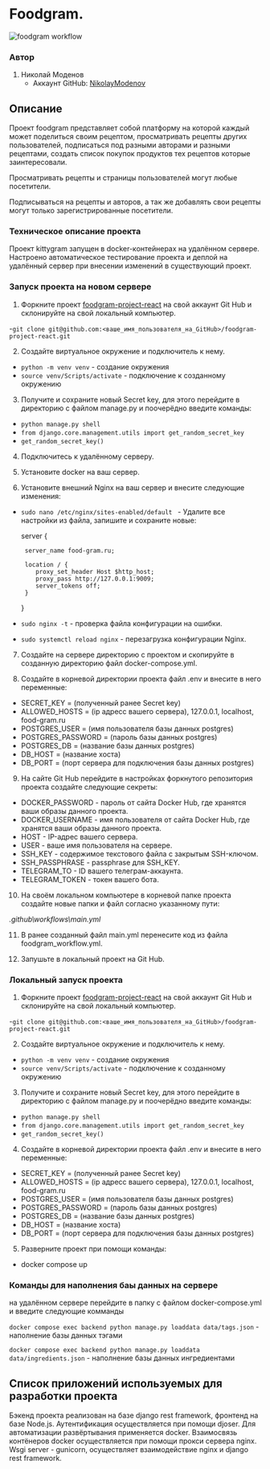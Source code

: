 # Foodgram.

![foodgram workflow](https://github.com/NikolayModenov/foodgram-project-react/actions/workflows/main.yml/badge.svg)

### Автор

1. Николай Моденов  
   - Аккаунт GitHub: [NikolayModenov](https://github.com/NikolayModenov)

## Описание

Проект foodgram представляет собой платформу на которой каждый может поделиться своим рецептом, просматривать рецепты других пользователей, подписаться под разными авторами и разными рецептами, создать список покупок продуктов тех рецептов которые заинтересовали.

Просматривать рецепты и страницы пользователей могут любые посетители. 

Подписываться на рецепты и авторов, а так же добавлять свои рецепты могут только зарегистрированные посетители.

### Техническое описание проекта

Проект kittygram запущен в docker-контейнерах на удалённом сервере.
Настроено автоматическое тестирование проекта и деплой на удалённый сервер при внесении изменений в существующий проект.

### Запуск проекта на новом сервере

1. Форкните проект [foodgram-project-react](https://github.com/NikolayModenov/foodgram-project-react/) на свой аккаунт Git Hub и склонируйте на свой локальный компьютер. 

-```git clone git@github.com:<ваше_имя_пользователя_на_GitHub>/foodgram-project-react.git```

2. Создайте виртуальное окружение и подключитель к нему.

- ```python -m venv venv``` - создание окружения
- ```source venv/Scripts/activate``` - подключение к созданному окружению

3. Получите и сохраните новый Secret key, для этого перейдите в директорию с файлом manage.py и поочерёдно введите команды:

- ```python manage.py shell```
- ```from django.core.management.utils import get_random_secret_key```
- ```get_random_secret_key()```

4. Подключитесь к удалённому серверу.

5. Установите docker на ваш сервер.

6. Установите внешний Nginx на ваш сервер и внесите следующие изменения:

- ```sudo nano /etc/nginx/sites-enabled/default ``` - Удалите все настройки из файла, запишите и сохраните новые:

    server {

       server_name food-gram.ru;

       location / {
          proxy_set_header Host $http_host;
          proxy_pass http://127.0.0.1:9009;
          server_tokens off;
       }
    }


- ```sudo nginx -t``` - проверка файла конфигурации на ошибки.
- ```sudo systemctl reload nginx``` - перезагрузка конфигурации Nginx.

7. Создайте на сервере директорию с проектом и скопируйте в созданную директорию файл docker-compose.yml.

8. Создайте в корневой директории проекта файл .env и внесите в него переменные:

- SECRET_KEY = (полученный ранее Secret key)
- ALLOWED_HOSTS = (ip адресс вашего сервера), 127.0.0.1, localhost, food-gram.ru
- POSTGRES_USER = (имя пользователя базы данных postgres)
- POSTGRES_PASSWORD = (пароль базы данных postgres)
- POSTGRES_DB = (название базы данных postgres)
- DB_HOST = (название хоста)
- DB_PORT = (порт сервера для подключения базы данных postgres)

9. На сайте Git Hub перейдите в настройках форкнутого репозитория проекта создайте следующие секреты:

- DOCKER_PASSWORD - пароль от сайта Docker Hub, где хранятся ваши образы данного проекта.
- DOCKER_USERNAME - имя пользователя от сайта Docker Hub, где хранятся ваши образы данного проекта.
- HOST - IP-адрес вашего сервера.
- USER - ваше имя пользователя на сервере.
- SSH_KEY - содержимое текстового файла с закрытым SSH-ключом.
- SSH_PASSPHRASE - passphrase для SSH_KEY.
- TELEGRAM_TO - ID вашего телеграм-аккаунта.
- TELEGRAM_TOKEN - токен вашего бота.

10. На своём локальном компьютере в корневой папке проекта создайте новые папки и файл согласно указанному пути:

*.github\workflows\main.yml*

11. В ранее созданный файл main.yml перенесите код из файла foodgram_workflow.yml.

12. Запушьте в локальный проект на Git Hub.

### Локальный запуск проекта

1. Форкните проект [foodgram-project-react](https://github.com/NikolayModenov/foodgram-project-react/) на свой аккаунт Git Hub и склонируйте на свой локальный компьютер. 

-```git clone git@github.com:<ваше_имя_пользователя_на_GitHub>/foodgram-project-react.git```

2. Создайте виртуальное окружение и подключитель к нему.

- ```python -m venv venv``` - создание окружения
- ```source venv/Scripts/activate``` - подключение к созданному окружению

3. Получите и сохраните новый Secret key, для этого перейдите в директорию с файлом manage.py и поочерёдно введите команды:

- ```python manage.py shell```
- ```from django.core.management.utils import get_random_secret_key```
- ```get_random_secret_key()```

4. Создайте в корневой директории проекта файл .env и внесите в него переменные:

- SECRET_KEY = (полученный ранее Secret key)
- ALLOWED_HOSTS = (ip адресс вашего сервера), 127.0.0.1, localhost, food-gram.ru
- POSTGRES_USER = (имя пользователя базы данных postgres)
- POSTGRES_PASSWORD = (пароль базы данных postgres)
- POSTGRES_DB = (название базы данных postgres)
- DB_HOST = (название хоста)
- DB_PORT = (порт сервера для подключения базы данных postgres)

5. Разверните проект при помощи команды:

- docker compose up

### Команды для наполнения баы данных на сервере

на удалённом сервере перейдите в папку с файлом docker-compose.yml и введите следующие комманды

```docker compose exec backend python manage.py loaddata data/tags.json``` - наполнение базы данных тэгами

```docker compose exec backend python manage.py loaddata data/ingredients.json``` - наполнение базы данных ингредиентами

## Список приложений используемых для разработки проекта

Бэкенд проекта реализован на базе django rest framework, фронтенд на базе Node.js.
Аутентификация осуществляется при помощи djoser.
Для автоматизации развёртывания применяется docker.
Взаимосвязь контёнеров docker осуществляется при помощи прокси сервера nginx.
Wsgi server - gunicorn, осуществляет взаимодействие nginx и django rest framework.
